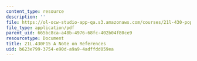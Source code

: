 ```yaml
---
content_type: resource
description: ''
file: https://ol-ocw-studio-app-qa.s3.amazonaws.com/courses/21l-430-popular-culture-and-narrative-use-and-abuse-of-the-fairy-tale-fall-2015/b623e7993754e90da9a94adffdd059ea_MIT21L_430F15_ANote.pdf
file_type: application/pdf
parent_uid: 665bc8ca-a48b-4976-68fc-402b04f80ce9
resourcetype: Document
title: 21L.430F15 A Note on References
uid: b623e799-3754-e90d-a9a9-4adffdd059ea
---
```

